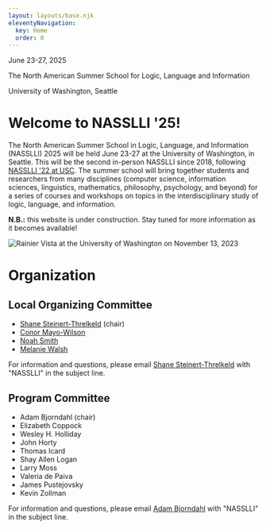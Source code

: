 ```yaml
---
layout: layouts/base.njk
eleventyNavigation:
  key: Home
  order: 0
---
```


<div class="container-fluid bg-lavender">
<div class="container py-3">

<p class="h4 text-center">June 23-27, 2025</p>
<p class="h2 text-center">The North American Summer School for Logic, Language and Information</p>
<p class="h4 text-center">University of Washington, Seattle</p>

</div>
</div>

<div class="container pt-3">
    <div class="row">
        <div class="col-10 mx-auto">

<div class="row">
    <div class="col">

# Welcome to NASSLLI '25!

The North American Summer School in Logic, Language, and Information (NASSLLI) 2025 will be held June 23-27 at the University of Washington, in Seattle. This will be the second in-person NASSLLI since 2018, following [NASSLLI '22 at USC](https://ml-la.github.io/nasslli2022/). The summer school will bring together students and researchers from many disciplines (computer science, information sciences, linguistics, mathematics, philosophy, psychology, and beyond) for a series of courses and workshops on topics in the interdisciplinary study of logic, language, and information.

**N.B.:** this website is under construction.  Stay tuned for more information as it becomes available!

</div>

<div class="col-6">
<img src="/imgs/20231113_November Campus_060.jpg" class="img-fluid float-end" alt="Rainier Vista at the University of Washington on November 13, 2023" loading="lazy" decoding="async" />
</div>
</div>

# Organization

## Local Organizing Committee

- [Shane Steinert-Threlkeld](https://shane.st) (chair)
- [Conor Mayo-Wilson](http://faculty.washington.edu/conormw/)
- [Noah Smith](https://nasmith.github.io/)
- [Melanie Walsh](https://melaniewalsh.org/)

For information and questions, please email [Shane Steinert-Threlkeld](mailto:shanest@uw.edu) with "NASSLLI" in the subject line.

## Program Committee

- Adam Bjorndahl (chair)
- Elizabeth Coppock
- Wesley H. Holliday
- John Horty
- Thomas Icard
- Shay Allen Logan
- Larry Moss
- Valeria de Paiva
- James Pustejovsky
- Kevin Zollman

For information and questions, please email [Adam Bjorndahl](mailto:abjorn@cmu.edu) with "NASSLLI" in the subject line.

</div>
</div>